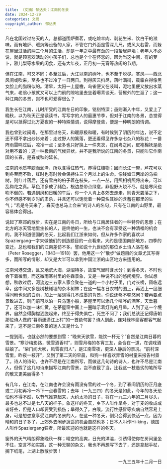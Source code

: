 ```yaml
---
title: （文摘）郁达夫：江南的冬景
date: 2024-12-29
categories: 文摘
copyright_author: 郁达夫
---
```



凡在北国过过冬天的人，总都道围炉煮茗，或吃煊羊肉、剥花生米、饮白干的滋味。而有地炉、暖炕等设备的人家，不管它门外面是雪深几尺，或风大若雷，而躲在屋里过活的两三个月的生活，却是一年之中最有劲的一段蛰居异境；老年人不必说，就是顶喜欢活动的小孩子们，总也是个个在怀恋的，因为当这中间，有的萝卜，雅儿梨等水果的闲食，还有大年夜，正月初一元宵等热闹的节期。

但在江南，可又不同；冬至过后，大江以南的树叶，也不至于脱尽。寒风——西北风间或吹来，至多也不过冷了一日两日。到得灰云扫尽，落叶满街，晨霜白得像黑女脸上的脂粉似的。清早，太阳一上屋檐，鸟雀便又在吱叫，泥地里便又放出水蒸气来，老翁小孩就又可以上门前的隙地里去坐着曝背谈天，营屋外的生涯了；这一种江南的冬景，岂不也可爱得很么？

我生长在江南，儿时所受的江南冬日的印象，铭刻特深；虽则渐入中年，又爱上了晚秋，以为秋天正是读读书，写写字的人的最惠节季，但对于江南的冬景，总觉得是可以抵得过北方夏夜的一种特殊情调，说得摩登些，便是一种明朗的情调。

我也曾到过闽粤，在那里过冬天，和暖原极和暖，有时候到了阴历的年边，说不定还不得不拿出纱衫来着；走过野人的篱落，更还看得见许多杂七杂八的秋花！一番阵雨雷鸣过后，凉冷一点；至多也只好换上一件夹衣，在闽粤之间，皮袍棉袄是绝对用不着的；这一种极南的气候异状，并不是我所说的江南的冬景，只能叫它作南国的长春，是春或秋的延长。

江南的地质丰腴而润泽，所以含得住热气，养得住植物；因而长江一带，芦花可以到冬至而不败，红时也有时候会保持住三个月以上的生命。像钱塘江两岸的乌桕树，则红叶落后，还有雪白的桕子着在枝头，一点—丛，用照相机照将出来，可以乱梅花之真。草色顶多成了赭色，根边总带点绿意，非但野火烧不尽，就是寒风也吹不倒的。若遇到风和日暖的午后，你一个人肯上冬郊去走走，则青天碧落之下，你不但感不到岁时的肃杀，并且还可以饱觉着一种莫名其妙的含蓄在那里的生气；“若是冬天来了，春天也总马上会来”的诗人的名句，只有在江南的山野里，最容易体会得出。

说起了寒郊的散步，实在是江南的冬日，所给与江南居住者的一种特异的恩惠；在北方的冰天雪地里生长的人，是终他的一生，也决不会有享受这一种清福的机会的。我不知道德国的冬天，比起我们江浙来如何，但从许多作家的喜欢以Spaziergang一字来做他们的创造题目的一点看来，大约是德国南部地方，四季的变迁，总也和我们的江南差仿不多。譬如说十九世纪的那位乡土诗人洛在格（Peter Rosegger，1843—1918）罢，他用这一个“散步”做题目的文章尤其写得多，而所写的情形，却又是大半可以拿到中国江浙的山区地方来适用的。

江南河港交流，且又地滨大海，湖沼特多，故空气里时含水分；到得冬天，不时也会下着微雨，而这微雨寒村里的冬霖景象，又是一种说不出的悠闲境界。你试想想，秋收过后，河流边三五家人家会聚在一道的一个小村子里，门对长桥，窗临远阜，这中间又多是树枝槎垭的杂木树林；在这一幅冬日农村的图上，再洒上一层细得同粉也似的白雨，加上一层淡得几不成墨的背景，你说还够不够悠闲？若再要点景致进去，则门前可以泊一只乌篷小船，茅屋里可以添几个喧哗的酒客，天垂暮了，还可以加一味红黄，在茅屋窗中画上一圈暗示着灯光的月晕。人到了这一个境界，自然会得胸襟洒脱起来，终至于得失俱亡，死生不问了；我们总该还记得唐朝那位诗人做的“暮雨潇潇江上村”的一首绝句罢？诗人到此，连对绿林豪客都客气起来了，这不是江南冬景的迷人又是什么？

一提到雨，也就必然的要想到雪：“晚来天欲雪，能饮一杯无？”自然是江南日暮的雪景。“寒沙梅影路，微雪酒香村”，则雪月梅的冬宵三友，会合在一道，在调戏酒姑娘了。“柴门闻犬吠，风雪夜归人”，是江南雪夜，更深人静后的景况。“前村深雪里，昨夜一枝开”，又到了第二天的早晨，和狗一样喜欢弄雪的村童来报告村景了。诗人的诗句，也许不尽是在江南所写，而做这几句诗的诗人，也许不尽是江南人，但假了这几句诗来描写江南的雪景，岂不直截了当，比我这一枝愚劣的笔所写的散文更美丽得多？

有几年，在江南，在江南也许会没有雨没有雪的过一个冬，到了春间阴历的正月底或二月初再冷一冷下一点春雪的；去年（一九三四）的冬天是如此，今年的冬天恐怕也不得不然，以节气推算起来，大约太冷的日子，将在一九三六年的二月尽头，最多也总不过是七八天的样子。象这样的冬天，乡下人叫作旱冬，对于麦的收成或者好些，但是人口却要受到损伤；旱得久了，白喉，流行性感冒等疾病自然容易上身，可是想恣意享受江南的冬景的人，在这一种冬天，倒只会得到快活一点，因为晴和的日子多了，上郊外去闲步逍遥的机会自然也多；日本人叫作Hi-king，德国人叫作Spaziergang狂者，所最欢迎的也就是这样的冬天。

窗外的天气晴朗得象晚秋一样；晴空的高爽，日光的洋溢，引诱得使你在房间里坐不住，空言不如实践，这一种无聊的杂文，我也不再想写下去了，还是拿起手杖，搁下纸笔，上湖上散散步罢！

<div style="text-align: right;">一九三五年十二月一日</div>